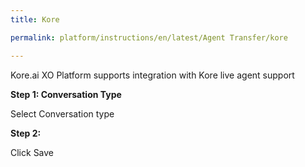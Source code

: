 ```yaml
---
title: Kore

permalink: platform/instructions/en/latest/Agent Transfer/kore

---
```

Kore.ai XO Platform supports integration with Kore live agent support

<container>
  
**Step 1: Conversation Type**
 
 Select Conversation type

</container>

<container>
  
**Step 2:**
 
 Click Save

</container>
